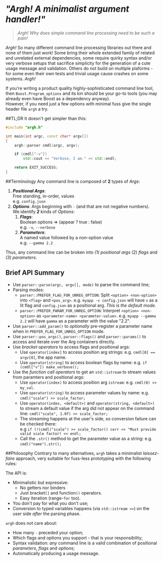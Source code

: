# *"Argh! A minimalist argument handler!"*
> *Argh! Why does simple command line processing need to be such a pain!*

*Argh!* So many different command line processing libraries out there and none of them just work! Some bring their whole extended family of related and unrelated external dependencies, some require quirky syntax and/or very verbose setups that sacrifice simplicity for the generation of a cute usage message and validation. Others do not build on multiple plaforms - for some even their own tests and trivial usage cause crashes on some systems. *Argh!*

If you're writing a product quality highly-sophisticated command line tool, then `Boost.Program_options` and its kin should be your go-to tools (you may already even have Boost as a dependency anyway).  
However, if you need just a few options with minimal fuss give the single header file `argh` a try.
 
##TL;DR
It doesn't get simpler than this:
```cpp
#include "argh.h"

int main(int argc, const char* argv[])
{
    argh::parser cmdl(argc, argv);

    if (cmdl["-v"])
        std::cout << "Verbose, I am." << std::endl;

    return EXIT_SUCCESS;
}
```
##Terminology
Any command line is composed of **2** types of *Args*:  

1. ***Positional Args***:  
    Free standing, in-order, values  
    e.g. `config.json`  
2. ***Options***: 
    Args beginning with `-` (and that are not negative numbers).   
    We identify ***2*** kinds of *Options*:  
    1. ***Flags***:   
       Boolean options =>  (appear ? true : false)  
       e.g. `-v`, `--verbose`  
    2. ***Parameters***:   
       A named value followed by a *non*-option value  
       e.g. `--gamma 2.2`  

Thus, any command line can be broken into *(1) positional args* *(2) flags* and *(3) parameters*.

## Brief API Summary
- Use `parser::parse(argc, argv[], mode)` to parse the command line; 
- Parsing modes:
    - `parser::PREFER_FLAG_FOR_UNREG_OPTION`: Split `<option> <non-option>` into `<flag>` and `<pos_arg>`. 
    e.g. `myapp -v config.json` will have `v` as a lit flag and `config.json` as a positional arg.
    *This is the default mode.*
    - `parser::PREFER_PARAM_FOR_UNREG_OPTION`: Interpret `<option> <non-option>` as `<parameter-name> <parameter-value>`. 
    e.g. `myapp --gamma 2.2` will have `gamma` as a parameter with the value "2.2".    
- Use `parser::add_param()` to *optionally* pre-register a parameter name when in `PREFER_FLAG_FOR_UNREG_OPTION` mode.
- Use `parser::pos_args()`, `parser::flags()` and `parser::params()` to access and iterate over the Arg containers directly.
- Use *bracket operators* to access flags and positional args: 
    - Use `operator[index]` to access position arg strings: e.g. `cmdl[0] == argv[0]`, the app name.
    - Use `operator[string]` to access boolean flags by name: e.g. `if (cmdl["v"]) make_verbose();`
- Use the *function call operators* to get an `std::istream` to stream values from paramters and positional args:
    - Use `operator(index)` to access position arg `istream`: e.g. `cmdl(0) >> my_val`.
    - Use `operator(string)` to access parameter values by name: e.g. `cmdl("scale") >> scale_factor;`
    - Use `operator(index, <default>)` and `operator(string, <default>)` to stream a default value if the arg did not appear on the command line: `cmdl("scale", 1.0f) >> scale_factor;`
    - The streaming happens at the user's side, so conversion failure can be checked there:  
    e.g `if (!(cmdl("scale") >> scale_factor)) cerr << "Must provide valid scale factor! << endl;`
    - Call the `.str()` method to get the parameter value as a string: e.g. `cmdl("name").str();`

##Philosophy
Contrary to many alternatives, `argh` takes a minimalist *laissez-faire* approach, very suitable for fuss-less prototyping with the following rules:

The API is:
 - Minimalistic but expressive: 
    - No getters nor binders
    - Just bracket`[]` and function`()` operators. 
    - Easy iteration (range-`for` too).
 - You don't pay for what you don't use;
 - Conversion to typed variables happens (via `std::istream >>`) on the user side *after* the parsing phase.

`argh` does not care about:
 - How many `-` preceded your option;
 - Which flags and options you support - that is your responsibility;
 - Syntax validation: *any* command line is a valid combination of positional *parameters*, *flags* and *options*;
 - Automatically producing a usage message.

 
